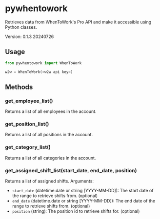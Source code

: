 # pywhentowork

Retrieves data from WhenToWork's Pro API and make it accessible using Python classes.

Version: 0.1.3 20240726

## Usage

```python
from pywhentowork import WhenToWork

w2w = WhenToWork(<w2w api key>)
```

## Methods

### get_employee_list()

Returns a list of all employees in the account.

### get_position_list()

Returns a list of all positions in the account.

### get_category_list()

Returns a list of all categories in the account.

### get_assigned_shift_list(start_date, end_date, position)

Returns a list of assigned shifts.
Arguments:

- `start_date` (datetime.date or string [YYYY-MM-DD]): The start date of the range to retrieve shifts from. (optional)
- `end_date` (datetime.date or string [YYYY-MM-DD]): The end date of the range to retrieve shifts from. (optional)
- `position` (string): The position id to retrieve shifts for. (optional)
